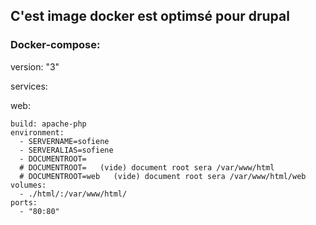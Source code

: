 ## C'est image docker est optimsé pour drupal

### Docker-compose:

version: "3"

services:

  web:
  
    build: apache-php
    environment:
      - SERVERNAME=sofiene
      - SERVERALIAS=sofiene
      - DOCUMENTROOT=
      # DOCUMENTROOT=   (vide) document root sera /var/www/html
      # DOCUMENTROOT=web   (vide) document root sera /var/www/html/web
    volumes:
      - ./html/:/var/www/html/
    ports:
      - "80:80"